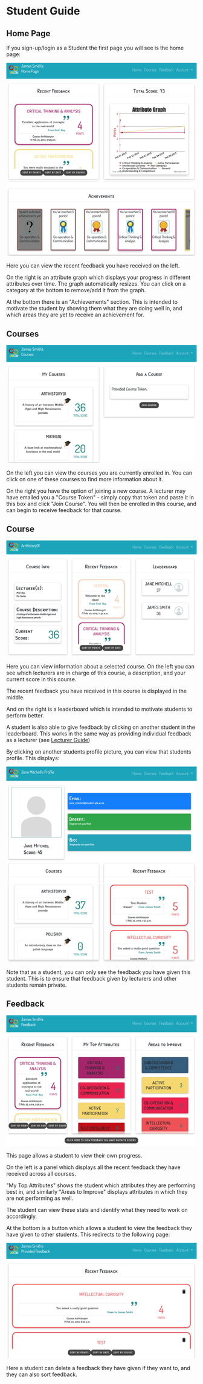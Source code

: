# Student Guide

## Home Page

If you sign-up/login as a Student the first page you will see is the home page:

<img src="screenshots/student_home1.png">

<img src="screenshots/student_home2.png">

Here you can view the recent feedback you have received on the left.

On the right is an attribute graph which displays your progress in different attributes over time. The graph automatically resizes. You can click on a category at the bottom to remove/add it from the graph.

At the bottom there is an "Achievements" section. This is intended to motivate the student by showing them what they are doing well in, and which areas they are yet to receive an achievement for.

## Courses

<img src="screenshots/student_courses.png">

On the left you can view the courses you are currently enrolled in. You can click on one of these courses to find more information about it.

On the right you have the option of joining a new course. A lecturer may have emailed you a "Course Token" - simply copy that token and paste it in this box and click "Join Course". You will then be enrolled in this course, and can begin to receive feedback for that course.

## Course

<img src="screenshots/student_course.png">

Here you can view information about a selected course. On the left you can see which lecturers are in charge of this course, a description, and your current score in this course.

The recent feedback you have received in this course is displayed in the middle.

And on the right is a leaderboard which is intended to motivate students to perform better.

A student is also able to give feedback by clicking on another student in the leaderboard. This works in the same way as providing individual feedback as a lecturer (see [Lecturer Guide](Lecturer-Guide.md))

By clicking on another students profile picture, you can view that students profile. This displays:

<img src="screenshots/student_view_profile1.png">

<img src="screenshots/student_view_profile2.png">

Note that as a student, you can only see the feedback you have given this student. This is to ensure that feedback given by lecturers and other students remain private.

## Feedback

<img src="screenshots/student_fb1.png">

<img src="screenshots/student_fb2.png">

This page allows a student to view their own progress.

On the left is a panel which displays all the recent feedback they have received across all courses.

"My Top Attributes" shows the student which attributes they are performing best in, and similarly "Areas to Improve" displays attributes in which they are not performing as well.

The student can view these stats and identify what they need to work on accordingly.

At the bottom is a button which allows a student to view the feedback they have given to other students. This redirects to the following page:

<img src="screenshots/student_provided_fb.png">

Here a student can delete a feedback they have given if they want to, and they can also sort feedback.
